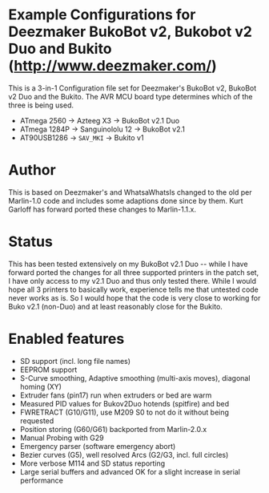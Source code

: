 # Example Configurations for Deezmaker BukoBot v2, Bukobot v2 Duo and Bukito (http://www.deezmaker.com/)

This is a 3-in-1 Configuration file set for Deezmaker's BukoBot v2, BukoBot v2 Duo and the Bukito.
The AVR MCU board type determines which of the three is being used.

* ATmega 2560 -> Azteeg X3 -> BukoBot v2.1 Duo
* ATmega 1284P -> Sanguinololu 12 -> BukoBot v2.1
* AT90USB1286 -> ``SAV_MKI`` -> Bukito v1

# Author

This is based on Deezmaker's and WhatsaWhatsIs changed to the old per Marlin-1.0 code and includes
some adaptions done since by them. Kurt Garloff has forward ported these changes to Marlin-1.1.x.

# Status

This has been tested extensively on my BukoBot v2.1 Duo -- while I have forward ported the changes
for all three supported printers in the patch set, I have only access to my v2.1 Duo and thus only
tested there. While I would hope all 3 printers to basically work, experience tells me that untested
code never works as is. So I would hope that the code is very close to working for Buko v2.1 (non-Duo)
and at least reasonably close for the Bukito.

# Enabled features

* SD support (incl. long file names)
* EEPROM support
* S-Curve smoothing, Adaptive smoothing (multi-axis moves), diagonal homing (XY)
* Extruder fans (pin17) run when extruders or bed are warm
* Measured PID values for Bukov2Duo hotends (spitfire) and bed
* FWRETRACT (G10/G11), use M209 S0 to not do it without being requested
* Position storing (G60/G61) backported from Marlin-2.0.x
* Manual Probing with G29
* Emergency parser (software emergency abort)
* Bezier curves (G5), well resolved Arcs (G2/G3, incl. full circles)
* More verbose M114 and SD status reporting
* Large serial buffers and advanced OK for a slight increase in serial performance
